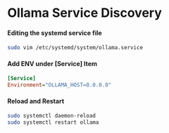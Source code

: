 # Ollama Service Discovery

#### Editing the systemd service file

```bash
sudo vim /etc/systemd/system/ollama.service
```

#### Add ENV under [Service] Item

```ini
[Service]
Environment="OLLAMA_HOST=0.0.0.0"
```

#### Reload and Restart

```bash
sudo systemctl daemon-reload
sudo systemctl restart ollama
```
